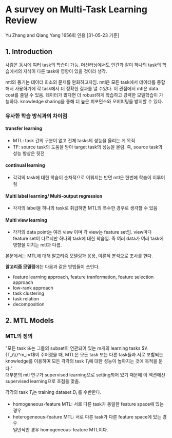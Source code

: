 # A survey on Multi-Task Learning Review
Yu Zhang and Qiang Yang  1656회 인용 [31-05-23 기준]

## 1. Introduction
사람은 동시에 여러 task의 학습이 가능. 머신러닝에서도 인간과 같이 하나의 task의 학습에서의 지식이 다른 task에 영향이 있을 것이라 생각.

mtl의 동기는 데이터 희소의 문제를 완화하고자임. mtl은 모든 task에서 데이터를 종합해서 사용하기에 각 task에서 더 정확한 결과를 낼 수있다. 이 관점에서 mtl은 data cost를 줄일 수 있음. 데이터가 많다면 더 robust하게 학습하고 강력한 모델학습이 가능하다. knowledge sharing을 통해 더 높은 퍼포먼스와 오버피팅을 방지할 수 있다.

### 유사한 학습 방식과의 차이점

#### transfer learning

- MTL: task 간의 구분이 없고 전체 tasks의 성능을 올리는 게 목적   
- TF: source task의 도움을 받아 target task의 성능을 올림. 즉, source task의 성능 향상은 뒷전   

#### continual learning

- 각각의 task에 대한 학습이 순차적으로 이뤄지는 반면 mtl은 한번에 학습이 이루어짐
#### Multi label learning/ Multi-output regression

- 각각의 label을 하나의 task로 취급하면 MTL의 특수한 경우로 생각할 수 있음
#### Multi view learning

- 각각의 data point는 여러 view 이며 각 view는 feature set임. view마다 feature set이 다르지만 하나의 task에 대한 학습임. 즉 여러 data가 여러 task에 영향을 끼치는 mtl과 다름.

본문에서는 MTL에 대해 알고리즘 모델링과 응용, 이론적 분석으로 조사를 한다.   

**알고리즘 모델링**에는 다음과 같은 방법들이 쓰인다.   
- feature learning approach, feature tranformation, feature selection approach
- low-rank approach
- task clustering
- task relation
- decomposition

## 2. MTL Models
### MTL의 정의
"모든 task 또는 그들의 subset이 연관되어 있는 m개의 learning tasks $\\{T_i\\}^m_i=1$이 주어졌을 때, MTL은 모든 task 또는 다른 task들과 서로 포함되는 knowledge를 이용하여 모든 각각의 task $T_i$에 대한 성능이 높아지는 것에 목적을 둔다."   
대부분의 mtl 연구가 supervised learning으로 setting되어 있기 때문에 이 섹션에선 supervised learning으로 초점을 맞춤.   

각각의 task $T_i$는 training dataset $D_i$ 를 수반한다.   
- homogeneous-feature MTL: 서로 다른 task가 동일한 feature space에 있는 경우   
- heterogeneous-feature MTL: 서로 다른 task가 다른 feature space에 있는 경우   
일반적인 경우 homogeneous-feature MTL이다. 








